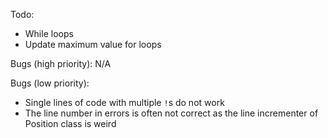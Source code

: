 Todo:
* While loops
* Update maximum value for loops

Bugs (high priority):
N/A

Bugs (low priority):
* Single lines of code with multiple `!`s do not work
* The line number in errors is often not correct as the line incrementer of Position class is weird
